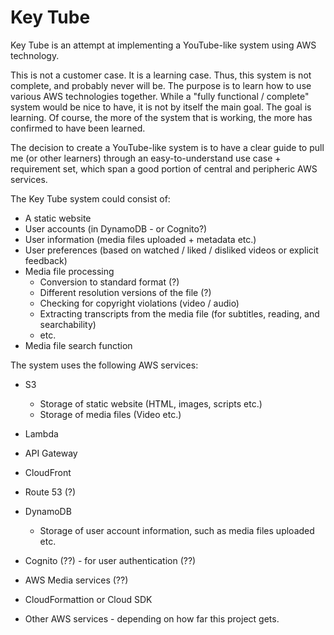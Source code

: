 # Key Tube
Key Tube is an attempt at implementing a YouTube-like system using AWS technology.

This is not a customer case. It is a learning case. Thus, this system is not complete,
and probably never will be. The purpose is to learn how to use various AWS technologies
together. While a "fully functional / complete" system would be nice to have, it is
not by itself the main goal. The goal is learning. Of course, the more of the system
that is working, the more has confirmed to have been learned. 

The decision to create a YouTube-like system is to have a clear guide to pull me 
(or other learners) through an easy-to-understand use case + requirement set, 
which span a good portion of central and peripheric AWS services.


The Key Tube system could consist of:

 - A static website
 - User accounts (in DynamoDB - or Cognito?)
 - User information (media files uploaded + metadata etc.)
 - User preferences (based on watched / liked / disliked videos or explicit feedback)
 - Media file processing
   - Conversion to standard format (?)
   - Different resolution versions of the file (?)
   - Checking for copyright violations (video / audio)
   - Extracting transcripts from the media file (for subtitles, reading, and searchability)
   - etc.
 - Media file search function


The system uses the following AWS services:

 - S3
   - Storage of static website (HTML, images, scripts etc.)
   - Storage of media files (Video etc.)
 - Lambda
 - API Gateway
 - CloudFront
 - Route 53 (?) 
 - DynamoDB
   - Storage of user account information, such as media files uploaded etc.
 - Cognito (??) - for user authentication (??)
 - AWS Media services (??)
 - CloudFormattion or Cloud SDK

 - Other AWS services - depending on how far this project gets.




     
